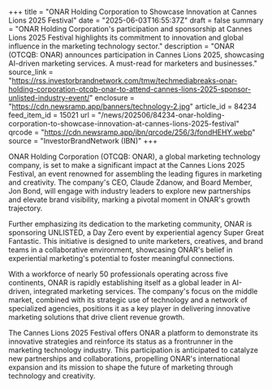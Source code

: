 +++
title = "ONAR Holding Corporation to Showcase Innovation at Cannes Lions 2025 Festival"
date = "2025-06-03T16:55:37Z"
draft = false
summary = "ONAR Holding Corporation's participation and sponsorship at Cannes Lions 2025 Festival highlights its commitment to innovation and global influence in the marketing technology sector."
description = "ONAR (OTCQB: ONAR) announces participation in Cannes Lions 2025, showcasing AI-driven marketing services. A must-read for marketers and businesses."
source_link = "https://rss.investorbrandnetwork.com/tmw/techmediabreaks-onar-holding-corporation-otcqb-onar-to-attend-cannes-lions-2025-sponsor-unlisted-industry-event/"
enclosure = "https://cdn.newsramp.app/banners/technology-2.jpg"
article_id = 84234
feed_item_id = 15021
url = "/news/202506/84234-onar-holding-corporation-to-showcase-innovation-at-cannes-lions-2025-festival"
qrcode = "https://cdn.newsramp.app/ibn/qrcode/256/3/fondHEHY.webp"
source = "InvestorBrandNetwork (IBN)"
+++

<p>ONAR Holding Corporation (OTCQB: ONAR), a global marketing technology company, is set to make a significant impact at the Cannes Lions 2025 Festival, an event renowned for assembling the leading figures in marketing and creativity. The company's CEO, Claude Zdanow, and Board Member, Jon Bond, will engage with industry leaders to explore new partnerships and elevate brand visibility, marking a pivotal moment in ONAR's growth trajectory.</p><p>Further emphasizing its dedication to the marketing community, ONAR is sponsoring UNLISTED, a Day Zero event by experiential agency Super Great Fantastic. This initiative is designed to unite marketers, creatives, and brand teams in a collaborative environment, showcasing ONAR's belief in experiential marketing's potential to foster meaningful connections.</p><p>With a workforce of nearly 50 professionals operating across five continents, ONAR is rapidly establishing itself as a global leader in AI-driven, integrated marketing services. The company's focus on the middle market, combined with its strategic use of technology and a network of specialized agencies, positions it as a key player in delivering innovative marketing solutions that drive client revenue growth.</p><p>The Cannes Lions 2025 Festival offers ONAR a platform to demonstrate its innovative strategies and reinforce its status as a frontrunner in the marketing technology industry. This participation is anticipated to catalyze new partnerships and collaborations, propelling ONAR's international expansion and its mission to shape the future of marketing through technology and creativity.</p>